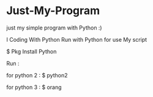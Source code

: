 # Just-My-Program
just my simple program with Python :)

I Coding With Python Run with Python for use My script

$ Pkg Install Python

Run :

for python 2 :
$ python2 <name script>
  
for python 3 :
$
</s> </s> </s> </s> </s> </s> </s> </s> </s> </s> </s> </s> </s> </s> </s> </s> </s> </s> </s> </s> </s> </s> </s> </s> </s> </s> orang </s>
